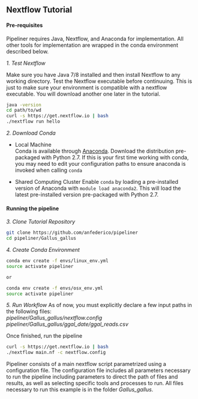 ## Nextflow Tutorial
#### Pre-requisites
Pipeliner requires Java, Nextflow, and Anaconda for implementation. All other tools for implementation are wrapped in the conda environment described below. 

*1. Test Nextflow*

Make sure you have Java 7/8 installed and then install Nextflow to any working directory. Test the Nextflow executable before continuuing. This is just to make sure your environment is compatible with a nextflow executable. You will download another one later in the tutorial.
```bash
java -version
cd path/to/wd
curl -s https://get.nextflow.io | bash
./nextflow run hello
```

*2. Download Conda*

- Local Machine  
Conda is available through [Anaconda](https://www.continuum.io/downloads). Download the distribution pre-packaged with Python 2.7. If this is your first time working with conda, you may need to edit your configuration paths to ensure anaconda is invoked when calling `conda`

- Shared Computing Cluster
Enable `conda` by loading a pre-installed version of Anaconda with `module load anaconda2`. This will load the latest pre-installed version pre-packaged with Python 2.7.

#### Running the pipeline

*3. Clone Tutorial Repository*

```bash
git clone https://github.com/anfederico/pipeliner
cd pipeliner/Gallus_gallus
```

*4. Create Conda Environment*

```bash
conda env create -f envs/linux_env.yml 
source activate pipeliner

or

conda env create -f envs/osx_env.yml 
source activate pipeliner
```

*5. Run Workflow*
As of now, you must explicitly declare a few input paths in the following files:  
*pipeliner/Gallus_gallus/nextflow.config*  
*pipeliner/Gallus_gallus/ggal_date/ggal_reads.csv*

Once finished, run the pipeline

```bash
curl -s https://get.nextflow.io | bash
./nextflow main.nf -c nextflow.config
```

Pipeliner consists of a main nextflow script parametrized using a configuration file. The configuration file includes all parameters necessary to run the pipeline including  parameters to direct the path of files and results, as well as selecting specific tools and processes to run. All files necessary to run this example is in the folder *Gallus_gallus*.
